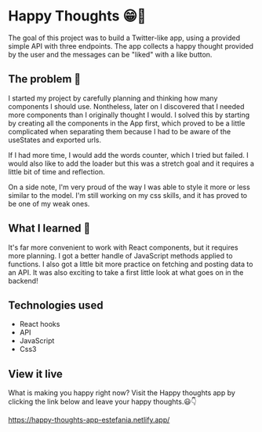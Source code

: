 # Happy Thoughts 😁💖

The goal of this project was to build a Twitter-like app, using a provided simple API with three endpoints. The app collects a happy thought provided by the user and the messages can be "liked" with a like button. 

## The problem 🤔

I started my project by carefully planning and thinking how many components I should use. Nontheless, later on I discovered that I needed more components than I originally thought I would. I solved this by starting by creating all the components in the App first, which proved to be a little complicated when separating them because I had to be aware of the useStates and exported urls.

If I had more time, I would add the words counter, which I tried but failed. I would also like to add the loader but this was a stretch goal and it requires a little bit of time and reflection.

On a side note, I'm very proud of the way I was able to style it more or less similar to the model. I'm still working on my css skills, and it has proved to be one of my weak ones.

<h2>What I learned 💪</h2> 

It's far more convenient to work with React components, but it requires more planning.
I got a better handle of JavaScript methods applied to functions.
I also got a little bit more practice on fetching and posting data to an API.
It was also exciting to take a first little look at what goes on in the backend!


<h2>Technologies used</h2>

<ul>
<li>React hooks</li>
<li>API</li>
<li>JavaScript</li>
<li>Css3</li>
</ul>

## View it live

What is making you happy right now? Visit the Happy thoughts app by clicking the link below and leave your happy thoughts.😃👇

https://happy-thoughts-app-estefania.netlify.app/ 



